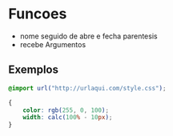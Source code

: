 # Funcoes

* nome seguido de abre e fecha parentesis
* recebe Argumentos

## Exemplos

```css
@import url("http://urlaqui.com/style.css");

{
    color: rgb(255, 0, 100); 
    width: calc(100% - 10px);
}

```